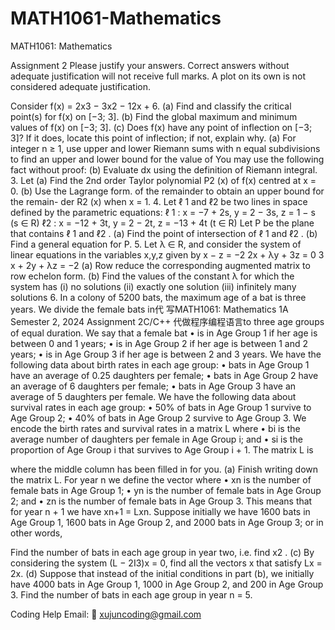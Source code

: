 # MATH1061-Mathematics
MATH1061: Mathematics

Assignment 2 Please justify your answers.  Correct answers without adequate justification will not receive full marks. A plot on its own is not considered adequate justification.

Consider f(x) = 2x3  − 3x2  − 12x + 6. (a)  Find and classify the critical point(s) for f(x) on [−3; 3]. (b)  Find the global maximum and minimum values of f(x) on [−3; 3]. (c)  Does f(x) have any point of inflection on [−3; 3]?  If it does, locate this point of inflection; if not, explain why.
(a)   For integer n ≥ 1, use upper and lower Riemann sums with n equal subdivisions to find an upper and lower bound for the value of
You may use the following fact without proof: (b)  Evaluate dx using the definition of Riemann integral. 3. Let (a)  Find the 2nd order Taylor polynomial P2 (x) of f(x) centred at x = 0. (b)  Use the Lagrange form. of the remainder to obtain an upper bound for the remain- der R2 (x) when x = 1. 4. Let ℓ 1  and ℓ2  be two lines in space defined by the parametric equations: ℓ 1  :   x = −7 + 2s,     y = 2 − 3s,   z = 1 − s          (s ∈ R) ℓ2  :   x = −12 + 3t,   y = 2 − 2t,    z = −13 + 4t   (t ∈ R) Let P be the plane that contains ℓ 1  and ℓ2 . (a)  Find the point of intersection of ℓ 1  and ℓ2 . (b)  Find a general equation for P. 5. Let λ ∈ R, and consider the system of linear equations in the variables x,y,z given by x                −     z   =   −2 2x   +   λy   +   3z   =      0 3 x   +   2y   +   λz   =   −2 (a)  Row reduce the corresponding augmented matrix to row echelon form. (b)  Find the values of the constant λ for which the system has (i)  no solutions (ii)  exactly one solution (iii)  infinitely many solutions 6. In a colony of 5200 bats, the maximum age of a bat is three years.  We divide the female bats in代 写MATH1061: Mathematics 1A Semester 2, 2024 Assignment 2C/C++ 代做程序编程语言to three age groups of equal duration. We say that a female bat •   is in Age Group 1 if her age is between 0 and 1 years; •   is in Age Group 2 if her age is between 1 and 2 years; •   is in Age Group 3 if her age is between 2 and 3 years. We have the following data about birth rates in each age group: • bats in Age Group 1 have an average of 0.25 daughters per female; • bats in Age Group 2 have an average of 6 daughters per female; •  bats in Age Group 3 have an average of 5 daughters per female. We have the following data about survival rates in each age group: •   50% of bats in Age Group 1 survive to Age Group 2; • 40% of bats in Age Group 2 survive to Age Group 3. We encode the birth rates and survival rates in a matrix L where •   bi  is the average number of daughters per female in Age Group i; and • si  is the proportion of Age Group i that survives to Age Group i + 1. The matrix L is

where the middle column has been filled in for you. (a)  Finish writing down the matrix L. For year n we define the vector where • xn  is the number of female bats in Age Group 1; • yn  is the number of female bats in Age Group 2; and •  zn  is the number of female bats in Age Group 3. This means that for year n + 1 we have xn+1  = Lxn. Suppose initially we have 1600 bats in Age Group 1, 1600 bats in Age Group 2, and 2000 bats in Age Group 3; or in other words,

Find the number of bats in each age group in year two, i.e. find x2 . (c)  By considering the system (L − 2I3)x = 0, find all the vectors x that satisfy Lx = 2x. (d)  Suppose that instead of the initial conditions in part (b), we initially have 4000 bats in Age Group 1, 1000 in Age Group 2, and 200 in Age Group 3.  Find the number of bats in each age group in year n = 5.

Coding Help Email: 📧 xujuncoding@gmail.com
